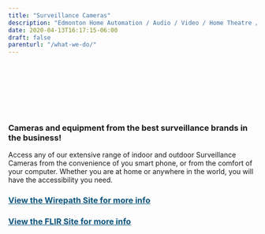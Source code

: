 ```yaml
---
title: "Surveillance Cameras"
description: "Edmonton Home Automation / Audio / Video / Home Theatre / Security / Surveillance"
date: 2020-04-13T16:17:15-06:00
draft: false
parenturl: "/what-we-do/"
---
```


<section class="section-sm">
    <div class="container">
        <div class="row justify-content-sm-center">
            <div class="col-lg-6 col-md-6 col-sm-7">
                <p><br /><img src="/images/sections/surveillance-cameras/flir-01.png" alt="" /></p>
                <p><br /><a style="text-decoration: underline; color: #0c557d;" href="http://www.wirepath.com/" target="_blank"><img src="/images/sections/surveillance-cameras/wirepath-logo.png" alt="" /></a></p>
                <p><br /><a style="text-decoration: underline; color: #0c557d;" href="http://www.flir.com/security/content/?id=67507" target="_blank"><img src="/images/sections/surveillance-cameras/flir-logo.png" alt="" /></a></p>			
            </div>
            <div class="col-lg-6 col-md-6 col-sm-5">
                <h3><br />Cameras and equipment from the best surveillance brands in the business!</h3>
                <p class="content">Access any of our extensive range of indoor and outdoor Surveillance Cameras from the convenience of you smart phone, or from the comfort of your computer. Whether you are at home or anywhere in the world, you will have the accessibility you need.</p>                    
                <h3><a style="text-decoration: underline; color: #0c557d;" href="http://www.wirepath.com/" target="_blank">View the Wirepath Site for more info</a></h3>
                <h3><a style="text-decoration: underline; color: #0c557d;" href="http://www.flir.com/security/content/?id=67507" target="_blank">View the FLIR Site for more info</a></h3>
            </div>
        </div>
    </div>
</section>
